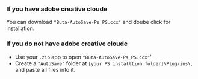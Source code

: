 ### If you have adobe creative cloude
You can download `"Buta-AutoSave-Ps_PS.ccx"` and doube click for installation.

### If you do not have adobe creative cloude
- Use your `.zip` app to open `"Buta-AutoSave-Ps_PS.ccx"`'
- Create a `"AutoSave"` folder at `[your PS installtion folder]\Plug-ins\`, and paste all files into it.
